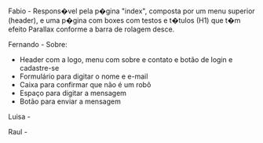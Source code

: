 Fabio - Respons�vel pela p�gina "index", composta por um menu superior (header), e uma p�gina com boxes com testos e t�tulos (H1) que t�m efeito Parallax conforme a barra de rolagem desce.

Fernando - Sobre:
- Header com a logo, menu com sobre e contato e botão de login e cadastre-se
- Formulário para digitar o nome e e-mail
- Caixa para confirmar que não é um robô
- Espaço para digitar a mensagem
- Botão para enviar a mensagem

Luisa - 

Raul - 